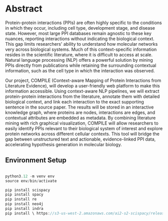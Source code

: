 # Abstract
Protein-protein interactions (PPIs) are often highly specific to the conditions in which they occur, including cell type, development stage, and disease state. However, most large PPI databases remain agnostic to these key nuances, reporting interactions without indicating the biological context. This gap limits researchers' ability to understand how molecular networks very across biological systems. Much of this context-specific information resides in the scientific literature, where it is difficult to access at scale. Natural language processing (NLP) offers a powerful solution by mining PPIs directly from publications while retaining the surrounding contextual information, such as the cell type in which the interaction was observed.

Our project, COMPILE (Context-aware Mapping of Protein Interactions from Literature Evidence), will develop a user-friendly web platform to make this information accessible. Using context-aware NLP pipelines, we will extract protein-protein interactions from the literature, annotate them with detailed biological context, and link each interaction to the exact supporting sentence in the source paper. The results will be stored in an interactive knowledge graph, where proteins are nodes, interactions are edges, and contextual attributes are embedded as metadata. By combining literature mining with rich graphical visualization, COMPILE will allow researchers to easily identify PPIs relevant to their biological system of interest and explore protein networks across different cellular contexts. This tool will bridge the gap between unstructured text and actionable, evidence-linked PPI data, accelerating hypothesis generation in molecular biology.

## Environment Setup

```js

python3.12 -m venv env
source env/bin/activate

pip install scispacy
pip install spacy
pip install re
pip install neo4j
pip install indra
pip install \ https://s3-us-west-2.amazonaws.com/ai2-s2-scispacy/releases/v0.5.4/en_ner_jnlpba_md-0.5.4.tar.gz


```



